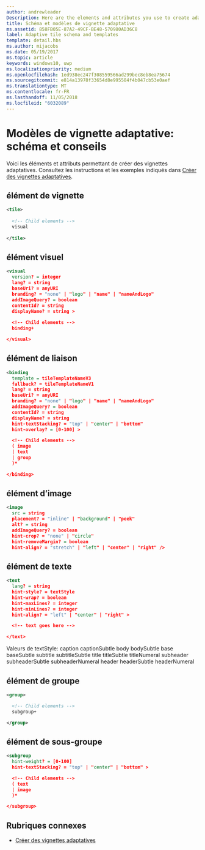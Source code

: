 ```yaml
---
author: andrewleader
Description: Here are the elements and attributes you use to create adaptive tiles.
title: Schéma et modèles de vignette adaptative
ms.assetid: 858FB05E-87A2-49CF-BE48-570980AD36C8
label: Adaptive tile schema and templates
template: detail.hbs
ms.author: mijacobs
ms.date: 05/19/2017
ms.topic: article
keywords: windows10, uwp
ms.localizationpriority: medium
ms.openlocfilehash: 1ed938ec247f308559566ad299bec8eb8ea75674
ms.sourcegitcommit: e814a13978f33654d8e995584f4b047cb53e0aef
ms.translationtype: MT
ms.contentlocale: fr-FR
ms.lasthandoff: 11/05/2018
ms.locfileid: "6032089"
---
```

# <a name="adaptive-tile-templates-schema-and-guidance"></a>Modèles de vignette adaptative: schéma et conseils

 

Voici les éléments et attributs permettant de créer des vignettes adaptatives. Consultez les instructions et les exemples indiqués dans [Créer des vignettes adaptatives](create-adaptive-tiles.md).

## <a name="tile-element"></a>élément de vignette


``` xml
<tile>
  
  <!-- Child elements -->
  visual
  
</tile>
```

## <a name="visual-element"></a>élément visuel


``` xml
<visual
  version? = integer
  lang? = string
  baseUri? = anyURI
  branding? = "none" | "logo" | "name" | "nameAndLogo"
  addImageQuery? = boolean
  contentId? = string
  displayName? = string >
    
  <!-- Child elements -->
  binding+

</visual>
```

## <a name="binding-element"></a>élément de liaison


``` xml
<binding
  template = tileTemplateNameV3
  fallback? = tileTemplateNameV1
  lang? = string
  baseUri? = anyURI
  branding? = "none" | "logo" | "name" | "nameAndLogo"
  addImageQuery? = boolean
  contentId? = string
  displayName? = string
  hint-textStacking? = "top" | "center" | "bottom"
  hint-overlay? = [0-100] >

  <!-- Child elements -->
  ( image
  | text
  | group
  )*

</binding>
```

## <a name="image-element"></a>élément d’image


``` xml
<image
  src = string
  placement? = "inline" | "background" | "peek"
  alt? = string
  addImageQuery? = boolean
  hint-crop? = "none" | "circle"
  hint-removeMargin? = boolean
  hint-align? = "stretch" | "left" | "center" | "right" />
```

## <a name="text-element"></a>élément de texte


``` xml
<text
  lang? = string
  hint-style? = textStyle
  hint-wrap? = boolean
  hint-maxLines? = integer
  hint-minLines? = integer
  hint-align? = "left" | "center" | "right" >

  <!-- text goes here -->

</text>
```

Valeurs de textStyle: caption captionSubtle body bodySubtle base baseSubtle subtitle subtitleSubtle title titleSubtle titleNumeral subheader subheaderSubtle subheaderNumeral header headerSubtle headerNumeral

## <a name="group-element"></a>élément de groupe


``` xml
<group>

  <!-- Child elements -->
  subgroup+

</group>
```

## <a name="subgroup-element"></a>élément de sous-groupe


``` xml
<subgroup
  hint-weight? = [0-100]
  hint-textStacking? = "top" | "center" | "bottom" >

  <!-- Child elements -->
  ( text
  | image
  )*

</subgroup>
```

## <a name="related-topics"></a>Rubriques connexes


* [Créer des vignettes adaptatives](create-adaptive-tiles.md)
 

 




